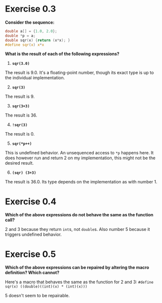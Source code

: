 # Exercise 0.3
__Consider the sequence:__
```c
double a[] = {1.0, 2.0};
double *p = a;
double sqr(x) {return (x*x); }
#define sqr(x) x*x
```

__What is the result of each of the following expressions?__
1. __`sqr(3.0)`__

The result is 9.0. It's a floating-point number, though its exact type is
up to the individual implementation.

2. __`sqr(3)`__

The result is 9.

3. __`sqr(3+3)`__

The result is 36.

4. __`!sqr(3)`__

The result is 0.

5. __`sqr(*p++)`__

This is undefined behavior. An unsequenced access to `*p` happens here.
It does however run and return 2 on my implementation, this might not be the
desired result.

6. __`(sqr) (3+3)`__

The result is 36.0. Its type depends on the implementation as with number 1.

# Exercise 0.4
__Which of the above expressions do not behave the same as the function call?__

2 and 3 because they return `int`s, not `double`s.
Also number 5 because it triggers undefined behavior.

# Exercise 0.5
__Which of the above expressions can be repaired by altering the macro
definition? Which cannot?__

Here's a macro that behaves the same as the function for 2 and 3:
`#define sqr(x) ((double)((int)(x) * (int)(x)))`

5 doesn't seem to be repairable.
